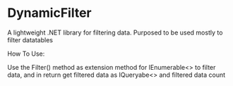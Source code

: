 # DynamicFilter

A lightweight .NET library for filtering data. Purposed to be used mostly to filter datatables

How To Use:

Use the Filter() method as extension method for IEnumerable<> to filter data, and in return get filtered data as IQueryabe<> and filtered data count
